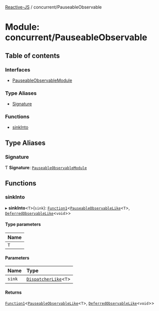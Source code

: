 [Reactive-JS](../README.md) / concurrent/PauseableObservable

# Module: concurrent/PauseableObservable

## Table of contents

### Interfaces

- [PauseableObservableModule](../interfaces/concurrent_PauseableObservable.PauseableObservableModule.md)

### Type Aliases

- [Signature](concurrent_PauseableObservable.md#signature)

### Functions

- [sinkInto](concurrent_PauseableObservable.md#sinkinto)

## Type Aliases

### Signature

Ƭ **Signature**: [`PauseableObservableModule`](../interfaces/concurrent_PauseableObservable.PauseableObservableModule.md)

## Functions

### sinkInto

▸ **sinkInto**<`T`\>(`sink`): [`Function1`](functions.md#function1)<[`PauseableObservableLike`](../interfaces/concurrent.PauseableObservableLike.md)<`T`\>, [`DeferredObservableLike`](../interfaces/concurrent.DeferredObservableLike.md)<`void`\>\>

#### Type parameters

| Name |
| :------ |
| `T` |

#### Parameters

| Name | Type |
| :------ | :------ |
| `sink` | [`DispatcherLike`](../interfaces/concurrent.DispatcherLike.md)<`T`\> |

#### Returns

[`Function1`](functions.md#function1)<[`PauseableObservableLike`](../interfaces/concurrent.PauseableObservableLike.md)<`T`\>, [`DeferredObservableLike`](../interfaces/concurrent.DeferredObservableLike.md)<`void`\>\>
